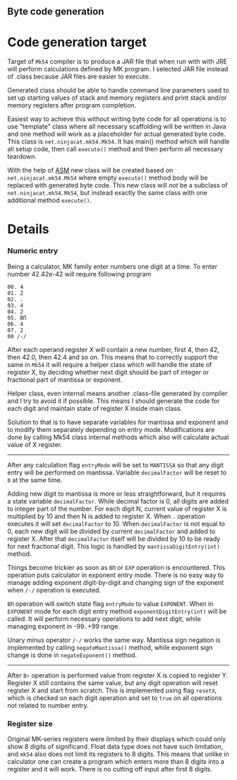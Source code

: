 Byte code generation
--------------------

Code generation target
======================

Target of `Mk54` compiler is to produce a JAR file that when run with with JRE will perform calculations
defined by MK program. I selected JAR file instead of .class because JAR files are easier to execute.

Generated class should be able to handle command line parameters used to set up starting values of stack and memory 
registers and print stack and/or memory registers after program completion.

Easiest way to achieve this without writing byte code for all operations is to use "template" class where all necessary 
scaffolding will be written in Java and one method will work as a placeholder for actual generated byte code. This class
is `net.ninjacat.mk54.Mk54`. It has main() method which will handle all setup code, then call `execute()` method 
and then perform all necessary teardown.  

With the help of [ASM](https://asm.ow2.io/) new class will be created based on `net.ninjacat.mk54.Mk54` where empty 
`execute()` method body will be replaced with generated byte code. This new class will *not* be a subclass of 
`net.ninjacat.mk54.Mk54`, but instead exactly the same class with one additional method `execute()`.   


Details
=======

### Numeric entry

Being a calculator, MK family enter numbers one digit at a time. To enter number 42.42e-42 will require following 
program

    00. 4
    01. 2
    02. .
    03. 4
    04. 2
    05. ВП
    06. 4
    07. 2
    08 /-/

After each operand register X will contain a new number, first 4, then 42, then 42.0, then 42.4 and so on. This means
that to correctly support the same in `Mk54` it will require a helper class which will handle the state of 
register X, by deciding whether next digit should be part of integer or fractional part of mantissa or exponent.

Helper class, even internal means another .class-file generated by compiler and I try to avoid it if possible. 
This means I should generate the code for each digit and maintain state of register X inside main class.

Solution to that is to have separate variables for mantissa and exponent and to modify them separately depending on
entry mode. Modifications are done by calling Mk54 class internal methods which also will calculate actual value of
X register.

---

After any calculation flag `entryMode` will be set to `MANTISSA` so that any digit entry will be performed on mantissa.
Variable `decimalFactor` will be reset to `0` at the same time.

Adding new digit to mantissa is more or less straightforward, but it requires a state variable `decimalFactor`. While
decimal factor is 0, all digits are added to integer part of the number. For each digit N, current value of register X
is multiplied by 10 and then N is added to register X. When `.` operation executes it will set `decimalFactor` to 10.
When `decimalFactor` is not equal to 0, each new digit will be divided by current `decimalFactor` and added to 
register X. After that `decimalFactor` itself will be divided by 10 to be ready for next fractional digit. This logic
is handled by `mantissaDigitEntry(int)` method.

Things become trickier as soon as `ВП` or `EXP` operation is encountered. This operation puts calculator in exponent 
entry mode. There is no easy way to manage adding exponent digit-by-digit and changing sign of the exponent when `/-/` 
operation is executed. 

`ВП` operation will switch state flag `entryMode` to value `EXPONENT`. When in `EXPONENT` mode for each digit entry 
method `exponentDigitEntry(int)` will be called. It will perform necessary operations to add next digit, while managing 
exponent in -99..+99 range. 

Unary minus operator `/-/` works the same way. Mantissa sign negation is implemented by calling `negateMantissa()` method,
while exponent sign change is done in `negateExponent()` method. 

---

After `В↑` operation is performed value from register X is copied to register Y. Register X still contains the same
value, but any digit operation will reset register X and start from scratch. This is implemented using flag `resetX`, 
which is checked on each digit operation and set to `true` on all operations not related to number entry.

### Register size

Original MK-series registers were limited by their displays which could only show 8 digits of significand. Float data 
type does not have such limitation, and `mk54` also does not limit its registers to 8 digits. This means that unlike
in calculator one can create a program which enters more than 8 digits into a register and it will work. There is no
cutting off input after first 8 digits. 
 